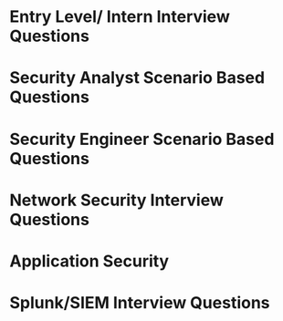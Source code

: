 # Entry Level/ Intern Interview Questions

# Security Analyst Scenario Based Questions

# Security Engineer Scenario Based Questions

# Network Security Interview Questions

# Application Security

# Splunk/SIEM Interview Questions
